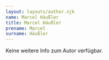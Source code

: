 ```yaml
---
layout: layouts/author.njk
name: Marcel Häußler
title: Marcel Häußler
prename: Marcel
surname: Häußler
---
```

Keine weitere Info zum Autor verfügbar.
